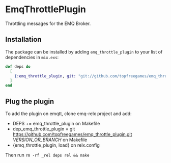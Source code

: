 # EmqThrottlePlugin

Throttling messages for the EMQ Broker.

## Installation

The package can be installed by adding `emq_throttle_plugin` to your list of dependencies in `mix.exs`:

```elixir
def deps do
  [
    {:emq_throttle_plugin, git: "git://github.com/topfreegames/emq_throttle_plugin.git"}
  ]
end
```

## Plug the plugin

To add the plugin on emqtt, clone emq-relx project and add:
- DEPS += emq_throttle_plugin on Makefile
- dep_emq_throttle_plugin = git https://github.com/topfreegames/emq_throttle_plugin.git *VERSION_OR_BRANCH* on Makefile
- {emq_throttle_plugin, load} on relx.config

Then run `rm -rf _rel deps rel && make`
